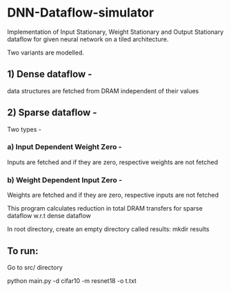 # DNN-Dataflow-simulator
 Implementation of Input Stationary, Weight Stationary and Output Stationary dataflow for given neural network on a tiled architecture.

Two variants are modelled.

## 1) Dense dataflow - 
data structures are fetched from DRAM independent of their values
## 2) Sparse dataflow -
Two types -
### a) Input Dependent Weight Zero -
Inputs are fetched and if they are zero, respective weights are not fetched
### b) Weight Dependent Input Zero -
Weights are fetched and if they are zero, respective inputs are not fetched

This program calculates reduction in total DRAM transfers for sparse dataflow w.r.t dense dataflow

In root directory, create an empty directory called results:
mkdir results

## To run:
Go to src/ directory

python main.py -d cifar10 -m resnet18 -o t.txt





 
